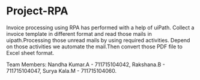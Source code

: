 # Project-RPA
Invoice processing using RPA has performed with a help of uiPath. Collect a  invoice template in different format and read those mails in uipath.Processing those unread mails by using required activities. Depend on those activities we automate the mail.Then convert those PDF file to Excel sheet format.






Team Members:
Nandha Kumar.A - 711715104042,
Rakshana.B     - 711715104047,
Surya Kala.M   - 711715104060.
